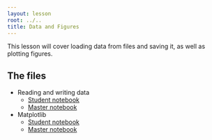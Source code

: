 ```yaml
---
layout: lesson
root: ../..
title: Data and Figures
---
```


This lesson will cover loading data from files and saving it, as well as
plotting figures.

The files
---------

- Reading and writing data
  - [Student notebook](readwrite-empty.ipynb)
  - [Master notebook](readwrite-full.ipynb)
- Matplotlib
  - [Student notebook](matplotlib-empty.ipynb)
  - [Master notebook](matplotlib-full.ipynb)
